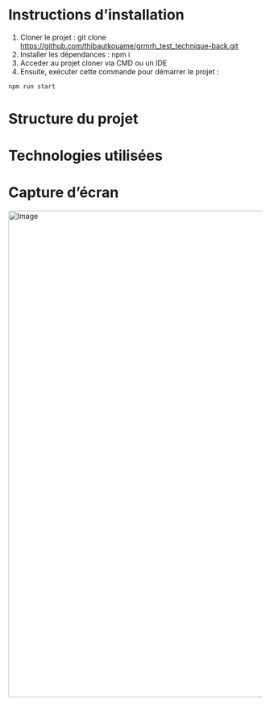 # Instructions d’installation

1. Cloner le projet : git clone https://github.com/thibautkouame/grmrh_test_technique-back.git
2. Installer les dépendances : npm i
3. Acceder au projet cloner via CMD ou un IDE
4. Ensuite, exécuter cette commande pour démarrer le projet :
   
```bash
npm run start

```

# Structure du projet

# Technologies utilisées

# Capture d’écran

<img width="1883" height="964" alt="Image" src="https://github.com/user-attachments/assets/a29bc545-e3cf-44e0-9ac6-86ea14d92634" />
